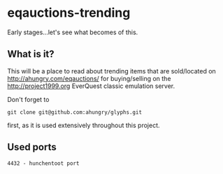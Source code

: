 eqauctions-trending
===============

Early stages...let's see what becomes of this.

## What is it?
This will be a place to read about trending items
that are sold/located on http://ahungry.com/eqauctions/
for buying/selling on the http://project1999.org
EverQuest classic emulation server.

Don't forget to
```shell
git clone git@github.com:ahungry/glyphs.git
```
first, as it is used extensively throughout this project.

## Used ports
```
4432 - hunchentoot port
```
